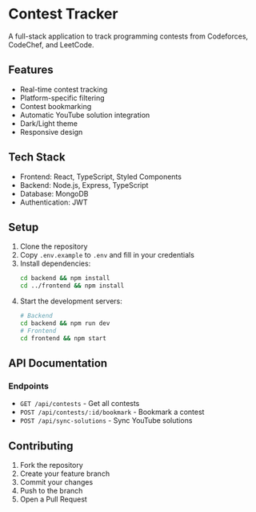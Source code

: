 # Contest Tracker

A full-stack application to track programming contests from Codeforces, CodeChef, and LeetCode.

## Features

- Real-time contest tracking
- Platform-specific filtering
- Contest bookmarking
- Automatic YouTube solution integration
- Dark/Light theme
- Responsive design

## Tech Stack

- Frontend: React, TypeScript, Styled Components
- Backend: Node.js, Express, TypeScript
- Database: MongoDB
- Authentication: JWT

## Setup

1. Clone the repository
2. Copy `.env.example` to `.env` and fill in your credentials
3. Install dependencies:
   ```bash
   cd backend && npm install
   cd ../frontend && npm install
   ```
4. Start the development servers:
   ```bash
   # Backend
   cd backend && npm run dev
   # Frontend
   cd frontend && npm start
   ```

## API Documentation

### Endpoints

- `GET /api/contests` - Get all contests
- `POST /api/contests/:id/bookmark` - Bookmark a contest
- `POST /api/sync-solutions` - Sync YouTube solutions

## Contributing

1. Fork the repository
2. Create your feature branch
3. Commit your changes
4. Push to the branch
5. Open a Pull Request
